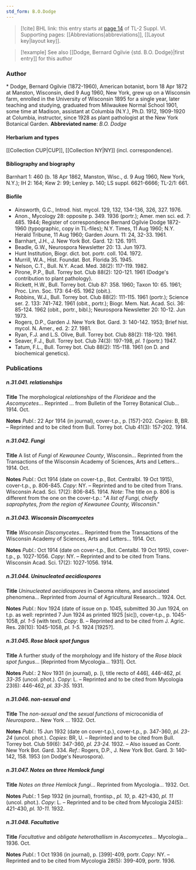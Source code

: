 ```yaml
---
std_form: B.O.Dodge
---
```


> [!cite] BHL link: this entry starts at [page 14](https://www.biodiversitylibrary.org/page/33260002) of TL-2 Suppl. VI.
> Supporting pages: [[Abbreviations|abbreviations]], [[Layout key|layout key]].

> [!example] See also [[Dodge, Bernard Ogilvie {std. B.O. Dodge}|first entry]] for this author

### Author

\* Dodge, Bernard Ogilvie (1872-1960), American botanist, born 18 Apr 1872 at Manston, Wisconsin, died 9 Aug 1960, New York, grew up on a Wisconsin farm, enrolled in the University of Wisconsin 1895 for a single year, later teaching and studying, graduated from Milwaukee Normal School 1901, some time at Madison, assistant at Columbia (N.Y.), Ph.D. 1912, 1909-1920 at Columbia, instructor, since 1928 as plant pathologist at the New York Botanical Garden. 
**Abbreviated name**: *B.O. Dodge*

#### Herbarium and types

[[Collection CUP|CUP]], [[Collection NY|NY]] (incl. correspondence).

#### Bibliography and biography

Barnhart 1: 460 (b. 18 Apr 1862, Manston, Wisc., d. 9 Aug 1960, New York, N.Y.); IH 2: 164; Kew 2: 99; Lenley p. 140; LS suppl. 6621-6666; TL-2/1: 661.

#### Biofile

- Ainsworth, G.C., Introd. hist. mycol. 129, 132, 134-136, 326, 327. 1976.
- Anon., Mycology 28: opposite p. 349. 1936 (portr.); Amer. men sci. ed. 7: 485. 1944; Register of correspondence Bernard Ogilvie Dodge 1872-1960 (typographic, copy in TL-files); N.Y. Times, 11 Aug 1960; N.Y. Herald Tribune, 11 Aug 1960; Garden Journ. 11: 24, 32-33. 1961.
- Barnhart, J.H., J. New York Bot. Gard. 12: 126. 1911.
- Beadle, G.W., Neurospora Newsletter 20: 13. Jun 1973.
- Hunt Institution, Biogr. dict. bot. portr. coll. 104. 1972.
- Murrill, W.A., Hist. Foundat. Bot. Florida 35. 1945.
- Nelson, C.T., Bull. N.Y. Acad. Med. 38(2): 117-119. 1982.
- Pirone, P.P., Bull. Torrey bot. Club 88(2): 120-121. 1961 (Dodge's contribution to plant pathology).
- Rickett, H.W., Bull. Torrey bot. Club 87: 358. 1960; Taxon 10: 65. 1961; Proc. Linn. Soc. 173: 64-65. 1962 (obit.).
- Robbins, W.J., Bull. Torrey bot. Club 88(2): 111-115. 1961 (portr.); Science ser. 2. 133: 741-742. 1961 (obit., portr.); Biogr. Mem. Nat. Acad. Sci. 36: 85-124. 1962 (obit., portr., bibl.); Neurospora Newsletter 20: 10-12. Jun 1973.
- Rogers, D.P., Garden J. New York Bot. Gard. 3: 140-142. 1953; Brief hist. mycol. N. Amer., ed. 2: 27. 1981.
- Ryan, F.J. and L.S. Olive, Bull. Torrey bot. Club 88(2): 118-120. 1961.
- Seaver, F.J., Bull. Torrey bot. Club 74(3): 197-198, *pl. 1* (portr.) 1947.
- Tatum, F.L., Bull. Torrey bot. Club 88(2): 115-118. 1961 (on D. and biochemical genetics).

### Publications

##### n.31.041. relationships

**Title**
The morphological *relationships* of the *Florideae* and the *Ascomycetes*... Reprinted ... from Bulletin of the Torrey Botanical Club... 1914. Oct.

**Notes**
*Publ*.: 22 Apr 1914 (in journal), cover-t.p., p. \[157\]-202. *Copies*: B, BR. – Reprinted and to be cited from Bull. Torrey bot. Club 41(3): 157-202. 1914.

##### n.31.042. Fungi

**Title**
A list of *Fungi* of *Kewaunee County*, Wisconsin... Reprinted from the Transactions of the Wisconsin Academy of Sciences, Arts and Letters... 1914. Oct.

**Notes**
*Publ*.: Oct 1914 (date on cover-t.p., Bot. Centralbl. 19 Oct 1915), cover-t.p., p. 806-845. *Copy*: NY. – Reprinted and to be cited from Trans. Wisconsin Acad. Sci. 17(2): 806-845. 1914.
*Note*: The title on p. 806 is different from the one on the cover-t.p.: "*A list of Fungi, chiefly saprophytes, from the region of Kewaunee County, Wisconsin*."

##### n.31.043. Wisconsin Discomycetes

**Title**
*Wisconsin Discomycetes*... Reprinted from the Transactions of the Wisconsin Academy of Sciences, Arts and Letters... 1914. Oct.

**Notes**
*Publ*.: Oct 1914 (date on cover-t.p., Bot. Centalbl. 19 Oct 1915), cover-t.p., p. 1027-1056.
*Copy*: NY. – Reprinted and to be cited from Trans. Wisconsin Acad. Sci. 17(2): 1027-1056. 1914.

##### n.31.044. Uninucleated aecidiospores

**Title**
*Uninucleated aecidiospores* in Caeoma nitens, and associated phenomena... Reprinted from Journal of Agricultural Research... 1924. Oct.

**Notes**
*Publ*.: Nov 1924 (date of issue on p. 1045, submitted 30 Jun 1924, on t.p. as well: reprinted 7 Jun 1924 as printed 1925 \[sic\]), cover-t.p., p. 1045-1058, *pl. 1-5* (with text). *Copy*: B. – Reprinted and to be cited from J. Agric. Res. 28(10): 1045-1058, *pl. 1-5.* 1924 \[1925?\].

##### n.31.045. Rose black spot fungus

**Title**
A further study of the morphology and life history of the *Rose black spot fungus*... \[Reprinted from Mycologia... 1931\]. Oct.

**Notes**
*Publ*.: 2 Nov 1931 (in journal), p. \[i, title recto of 446\], 446-462, *pl. 33-35* (uncol. phot.).
*Copy*: L. – Reprinted and to be cited from Mycologia 23(6): 446-462, *pl. 33-35.* 1931.

##### n.31.046. non-sexual and

**Title**
The *non-sexual and* the *sexual functions* of microconidia of *Neurospora*... New York ... 1932. Oct.

**Notes**
*Publ*.: 15 Jun 1932 (date on cover-t.p.), cover-t.p., p. 347-360, *pl. 23-24* (uncol. phot.). *Copies*: BR, U. – Reprinted and to be cited from Bull. Torrey bot. Club 59(6): 347-360, *pl. 23-24.* 1932. – Also issued as Contr. New York Bot. Gard. 334.
*Ref*.: Rogers, D.P., J. New York Bot. Gard. 3: 140-142, 158. 1953 (on Dodge's Neurospora).

##### n.31.047. Notes on three Hemlock fungi

**Title**
*Notes on three Hemlock fungi*... Reprinted from Mycologia... 1932. Oct.

**Notes**
*Publ*.: 1 Sep 1932 (in journal), frontisp., *pl. 10*, p. 421-430, *pl. 11* (uncol. phot.). *Copy*: L. – Reprinted and to be cited from Mycologia 24(5): 421-430, *pl. 10-11.* 1932.

##### n.31.048. Facultative

**Title**
*Facultative* and *obligate heterothallism* in *Ascomycetes*... Mycologia... 1936. Oct.

**Notes**
*Publ*.: 1 Oct 1936 (in journal), p. \[399\]-409, portr. *Copy*: NY. – Reprinted and to be cited from Mycologia 28(5): 399-409, portr. 1936.

